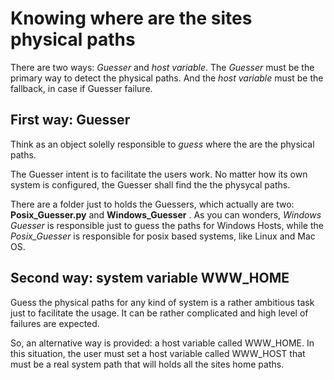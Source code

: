 # Knowing where are the sites physical paths

There are two ways: *Guesser* and *host variable*.
The *Guesser* must be the primary way to detect the physical paths. And the *host variable* must be the fallback, in case if Guesser failure.

## First way: Guesser

Think as an object solelly responsible to *guess* where the are the physical paths.

The Guesser intent is to facilitate the users work. No matter how its own system is configured, the Guesser shall find the the physycal paths.

There are a folder just to holds the Guessers, which actually are two: **Posix_Guesser.py** and **Windows_Guesser** . As you can wonders, *Windows Guesser* is responsible just to guess the paths for Windows Hosts, while the *Posix_Guesser* is responsible for posix based systems, like Linux and Mac OS.

## Second way: system variable WWW_HOME

Guess the physical paths for any kind of system is a rather ambitious task just to facilitate the usage. It can be rather complicated and high level of failures are expected.

So, an alternative way is provided: a host variable called WWW_HOME. In this situation, the user must set a host variable called WWW_HOST that must be a real system path that will holds all the sites home paths.
